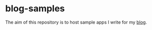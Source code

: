 # blog-samples
The aim of this repository is to host sample apps I write for my [blog](http://blog.rolandl.fr).

